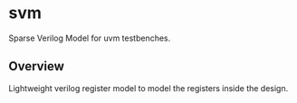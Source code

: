# svm
Sparse Verilog Model for uvm testbenches. 

## Overview
Lightweight verilog register model to model the registers inside the design.
